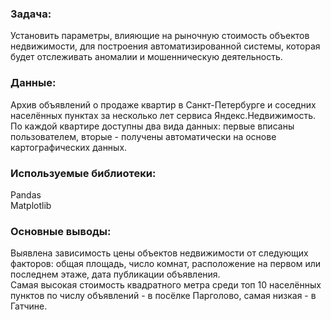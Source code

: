 ### Задача:
Установить параметры, влияющие на рыночную стоимость объектов недвижимости, для построения автоматизированной системы, 
которая будет отслеживать аномалии и мошенническую деятельность.

### Данные:
Архив объявлений о продаже квартир в Санкт-Петербурге и соседних населённых пунктах за несколько лет сервиса Яндекс.Недвижимость.
По каждой квартире доступны два вида данных: первые вписаны пользователем, вторые - получены автоматически на основе картографических данных.

### Используемые библиотеки:
Pandas  
Matplotlib 

### Основные выводы:  
Выявлена зависимость цены объектов недвижимости от следующих факторов: общая площадь, число комнат, расположение на первом или последнем этаже, дата публикации объявления.  
Самая высокая стоимость квадратного метра среди топ 10 населённых пунктов по числу объявлений - в посёлке Парголово, самая низкая - в Гатчине.  
